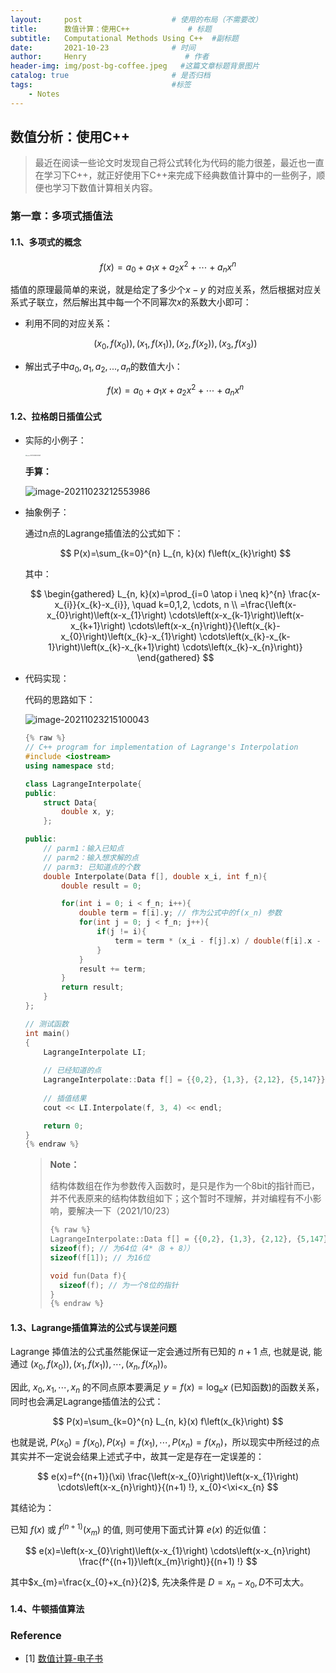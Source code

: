 ```yaml
---
layout:     post                    # 使用的布局（不需要改）
title:      数值计算：使用C++             # 标题 
subtitle:   Computational Methods Using C++  #副标题
date:       2021-10-23              # 时间
author:     Henry                      # 作者
header-img: img/post-bg-coffee.jpeg   #这篇文章标题背景图片
catalog: true                       # 是否归档
tags:                               #标签
    - Notes
---
```


## 数值分析：使用C++

> 最近在阅读一些论文时发现自己将公式转化为代码的能力很差，最近也一直在学习下C++，就正好使用下C++来完成下经典数值计算中的一些例子，顺便也学习下数值计算相关内容。

### 第一章：多项式插值法

#### 1.1、多项式的概念

$$
f(x)=a_{0}+a_{1} x+a_{2} x^{2}+\cdots+a_{n} x^{n}
$$

插值的原理最简单的来说，就是给定了多少个$x - y$ 的对应关系，然后根据对应关系式子联立，然后解出其中每一个不同幂次$x$的系数大小即可：

+ 利用不同的对应关系：

  $$
  \left(x_{0}, f\left(x_{0}\right)\right),\left(x_{1}, f\left(x_{1}\right)\right),\left(x_{2}, f\left(x_{2}\right)\right),\left(x_{3}, f\left(x_{3}\right)\right)
  $$

+ 解出式子中$a_0, a_1, a_2, ..., a_n$的数值大小：

  $$
  f(x)=a_{0}+a_{1} x+a_{2} x^{2}+\cdots+a_{n} x^{n}
  $$

#### 1.2、拉格朗日插值公式

+ 实际的小例子：

  <img src="https://tva1.sinaimg.cn/large/008i3skNgy1gvpn0xedkqj618o0u0jtx02.jpg" alt="image-20211023180340069" style="zoom:12%;" />

  **手算：**

  ![image-20211023212553986](https://tva1.sinaimg.cn/large/008i3skNgy1gvpn0z5jsyj61il0sb7a302.jpg)

+ 抽象例子：

  通过n点的Lagrange插值法的公式如下：

  $$
  P(x)=\sum_{k=0}^{n} L_{n, k}(x) f\left(x_{k}\right)
  $$

  其中：

  $$
  \begin{gathered}
  L_{n, k}(x)=\prod_{i=0 \atop i \neq k}^{n} \frac{x-x_{i}}{x_{k}-x_{i}}, \quad k=0,1,2, \cdots, n \\
  =\frac{\left(x-x_{0}\right)\left(x-x_{1}\right) \cdots\left(x-x_{k-1}\right)\left(x-x_{k+1}\right) \cdots\left(x-x_{n}\right)}{\left(x_{k}-x_{0}\right)\left(x_{k}-x_{1}\right) \cdots\left(x_{k}-x_{k-1}\right)\left(x_{k}-x_{k+1}\right) \cdots\left(x_{k}-x_{n}\right)}
  \end{gathered}
  $$

+ 代码实现：

  代码的思路如下：

  ![image-20211023215100043](https://tva1.sinaimg.cn/large/008i3skNgy1gvpn10ur8oj61fp0u0gsz02.jpg)

  ```c++
  {% raw %}
  // C++ program for implementation of Lagrange's Interpolation
  #include <iostream>
  using namespace std;
  
  class LagrangeInterpolate{
  public:
      struct Data{
          double x, y;
      };
  
  public:
      // parm1：输入已知点
      // parm2：输入想求解的点
      // parm3: 已知道点的个数
      double Interpolate(Data f[], double x_i, int f_n){
          double result = 0;
  
          for(int i = 0; i < f_n; i++){
              double term = f[i].y; // 作为公式中的f(x_n) 参数
              for(int j = 0; j < f_n; j++){
                  if(j != i){
                      term = term * (x_i - f[j].x) / double(f[i].x - f[j].x); // 分子分母的迭代过程，对应拉格朗日的通式
                  }
              }
              result += term;
          }
          return result;
      }
  };

  // 测试函数
  int main()
  {
      LagrangeInterpolate LI;
      
      // 已经知道的点
      LagrangeInterpolate::Data f[] = {{0,2}, {1,3}, {2,12}, {5,147}};
      
      // 插值结果
      cout << LI.Interpolate(f, 3, 4) << endl;
  
      return 0;
  }
  {% endraw %}
  ```

  > **Note：**
  >
  > 结构体数组在作为参数传入函数时，是只是作为一个8bit的指针而已，并不代表原来的结构体数组如下；这个暂时不理解，并对编程有不小影响，要解决一下（2021/10/23）
  > ```c++
  > {% raw %}
  > LagrangeInterpolate::Data f[] = {{0,2}, {1,3}, {2,12}, {5,147}};
  > sizeof(f); // 为64位（4*（8 + 8））
  > sizeof(f[1]); // 为16位
  > 
  > void fun(Data f){
  >   sizeof(f); // 为一个8位的指针
  > }
  > {% endraw %}
  > ```

#### 1.3、Lagrange插值算法的公式与误差问题

Lagrange 揷值法的公式虽然能保证一定会通过所有已知的 $n+1$​ 点, 也就是说, 能通过 $\left(x_{0}, f\left(x_{0}\right)\right),\left(x_{1}, f\left(x_{1}\right)\right), \cdots,\left(x_{n}, f\left(x_{n}\right)\right)$​ 。

因此, $x_{0}, x_{1}, \cdots, x_{n}$ 的不同点原本要满足 $y=f(x)=\log _{\mathrm{e}} x$ (已知函数)的函数关系，同时也会满足Lagrange插值法的公式：

$$
P(x)=\sum_{k=0}^{n} L_{n, k}(x) f\left(x_{k}\right)
$$

也就是说, $P\left(x_{0}\right)=f\left(x_{0}\right), P\left(x_{1}\right)=f\left(x_{1}\right), \cdots, P\left(x_{n}\right)=f\left(x_{n}\right)$​，所以现实中所经过的点其实并不一定说会结果上述式子中，故其一定是存在一定误差的：

$$
e(x)=f^{(n+1)}(\xi) \frac{\left(x-x_{0}\right)\left(x-x_{1}\right) \cdots\left(x-x_{n}\right)}{(n+1) !}, x_{0}<\xi<x_{n}
$$

其结论为：

已知 $f(x)$ 或 $f^{(n+1)}\left(x_{m}\right)$ 的值, 则可使用下面式计算 $e(x)$​ 的近似值：

$$
e(x)=\left(x-x_{0}\right)\left(x-x_{1}\right) \cdots\left(x-x_{n}\right) \frac{f^{(n+1)}\left(x_{m}\right)}{(n+1) !}
$$

其中$x_{m}=\frac{x_{0}+x_{n}}{2}$​, 先决条件是 $D=x_{n}-x_{0}, D$​​ 不可太大。

#### 1.4、牛顿插值算法

### Reference

- [1] [数值计算-电子书](https://www.jianshu.com/p/fb0cb9affe19)
